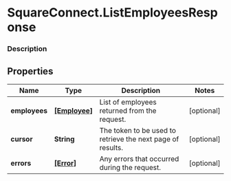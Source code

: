 # SquareConnect.ListEmployeesResponse

### Description



## Properties
Name | Type | Description | Notes
------------ | ------------- | ------------- | -------------
**employees** | [**[Employee]**](Employee.md) | List of employees returned from the request. | [optional] 
**cursor** | **String** | The token to be used to retrieve the next page of results. | [optional] 
**errors** | [**[Error]**](Error.md) | Any errors that occurred during the request. | [optional] 


